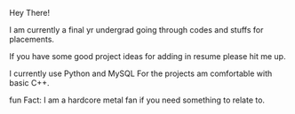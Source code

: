 
Hey There!

I am currently a final yr undergrad going through codes and stuffs for placements.

If you have some good project ideas for adding in resume please hit me up.

I currently use Python and MySQL For the projects am comfortable with basic C++.

fun Fact: I am a hardcore metal fan if you need something to relate to.
